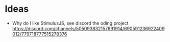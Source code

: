 # Ideas

* Why do I like StimulusJS, see discord the oding project https://discord.com/channels/505093832157691914/690591236922409012/779718777515278376

